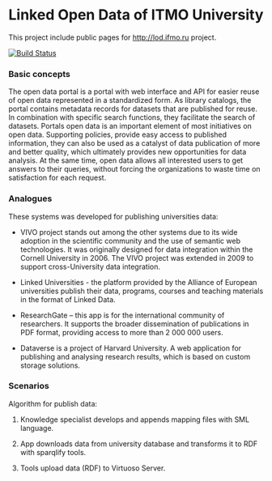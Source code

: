 # Linked Open Data of ITMO University

This project include public pages for http://lod.ifmo.ru project.

[![Build Status](https://travis-ci.org/LODIFMO/frontend-app.svg?branch=master)](https://travis-ci.org/LODIFMO/frontend-app)

### Basic concepts

The open data portal is a portal with web interface and API for easier reuse of open data represented in a standardized form.
As library catalogs, the portal contains metadata records for datasets that are published for reuse.
In combination with specific search functions, they facilitate the search of datasets.
Portals open data is an important element of most initiatives on open data.
Supporting policies, provide easy access to published information, they can also be used as a catalyst of data publication of more and better quality,
which ultimately provides new opportunities for data analysis.
At the same time, open data allows all interested users to get answers to their queries, without forcing the organizations to waste time on satisfaction for each request.

### Analogues

These systems was developed for publishing universities data:

* VIVO project stands out among the other systems due to its wide adoption in the scientific community and the use of semantic web technologies. It was originally designed for data integration within the Cornell University in 2006. The VIVO project was extended in 2009 to support cross-University data integration.

* Linked Universities - the platform provided by the Alliance of European universities publish their data, programs, courses and teaching materials in the format of Linked Data.

* ResearchGate – this app is for the international community of researchers. It supports the broader dissemination of publications in PDF format, providing access to more than 2 000 000 users.

* Dataverse is a project of Harvard University. A web application for publishing and analysing research results, which is based on custom storage solutions.

### Scenarios

Algorithm for publish data:

1. Knowledge specialist develops and appends mapping files with SML language.

1. App downloads data from university database and transforms it to RDF with sparqlify tools.

1. Tools upload data (RDF) to Virtuoso Server.
